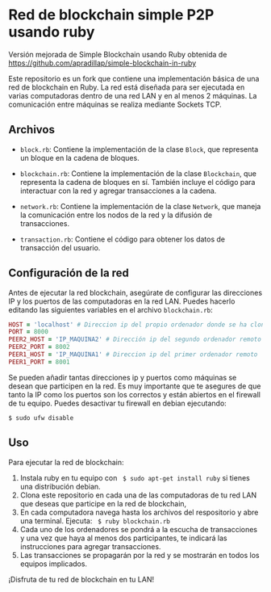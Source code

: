 # Red de blockchain simple P2P usando ruby

Versión mejorada de Simple Blockchain usando Ruby obtenida de https://github.com/apradillap/simple-blockchain-in-ruby

Este repositorio es un fork que contiene una implementación básica de una red de blockchain en Ruby. La red está diseñada para ser ejecutada en varias computadoras dentro de una red LAN y en al menos 2 máquinas.
La comunicación entre máquinas se realiza mediante Sockets TCP.

## Archivos

- `block.rb`: Contiene la implementación de la clase `Block`, que representa un bloque en la cadena de bloques.

- `blockchain.rb`: Contiene la implementación de la clase `Blockchain`, que representa la cadena de bloques en sí. También incluye el código para interactuar con la red y agregar transacciones a la cadena.

- `network.rb`: Contiene la implementación de la clase `Network`, que maneja la comunicación entre los nodos de la red y la difusión de transacciones.

- `transaction.rb`: Contiene el código para obtener los datos de transacción del usuario.

## Configuración de la red

Antes de ejecutar la red blockchain, asegúrate de configurar las direcciones IP y los puertos de las computadoras en la red LAN. Puedes hacerlo editando las siguientes variables en el archivo `blockchain.rb`:

```ruby
HOST = 'localhost' # Direccion ip del propio ordenador donde se ha clonado el proyecto. Puede ser localhost, 127.0.0.1 o la ip asignada en red, ej 192.168.1.40
PORT = 8000
PEER2_HOST = 'IP_MAQUINA2' # Dirección ip del segundo ordenador remoto
PEER2_PORT = 8002
PEER1_HOST = 'IP_MAQUINA1' # Direccion ip del primer ordenador remoto
PEER1_PORT = 8001
````
Se pueden añadir tantas direcciones ip y puertos como máquinas se desean que participen en la red.
Es muy importante que te asegures de que tanto la IP como los puertos son los correctos y están abiertos en el firewall de tu equipo. Puedes desactivar tu firewall en debian ejecutando: 
```
$ sudo ufw disable
````
## Uso

Para ejecutar la red de blockchain:
  1. Instala ruby en tu equipo con ``` $ sudo apt-get install ruby``` si tienes una distribución debian.
  2. Clona este repositorio en cada una de las computadoras de tu red LAN que deseas que participe en la red de blockchain,
  3. En cada computadora navega hasta los archivos del respositorio y abre una terminal. Ejecuta: ``` $ ruby blockchain.rb```
  4. Cada uno de los ordenadores se pondrá a la escucha de transacciones y una vez que haya al menos dos participantes, te indicará las instrucciones para agregar transacciones.
  5. Las transacciones se propagarán por la red y se mostrarán en todos los equipos implicados.

¡Disfruta de tu red de blockchain en tu LAN!
